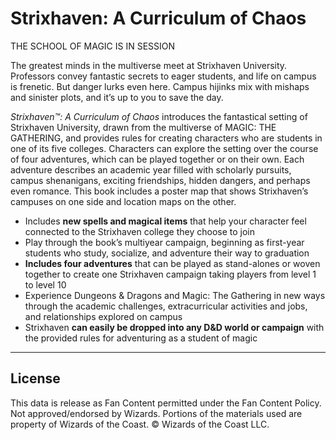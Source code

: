 # Strixhaven: A Curriculum of Chaos

THE SCHOOL OF MAGIC IS IN SESSION

The greatest minds in the multiverse meet at Strixhaven University. Professors convey fantastic secrets to eager students, and life on campus is frenetic. But danger lurks even here. Campus hijinks mix with mishaps and sinister plots, and it’s up to you to save the day.

_Strixhaven™: A Curriculum of Chaos_ introduces the fantastical setting of Strixhaven University, drawn from the multiverse of MAGIC: THE GATHERING, and provides rules for creating characters who are students in one of its five colleges. Characters can explore the setting over the course of four adventures, which can be played together or on their own. Each adventure describes an academic year filled with scholarly pursuits, campus shenanigans, exciting friendships, hidden dangers, and perhaps even romance. This book includes a poster map that shows Strixhaven’s campuses on one side and location maps on the other.

* Includes **new spells and magical items** that help your character feel connected to the Strixhaven college they choose to join
* Play through the book’s multiyear campaign, beginning as first-year students who study, socialize, and adventure their way to graduation
* **Includes four adventures** that can be played as stand-alones or woven together to create one Strixhaven campaign taking players from level 1 to level 10
* Experience Dungeons & Dragons and Magic: The Gathering in new ways through the academic challenges, extracurricular activities and jobs, and relationships explored on campus
* Strixhaven **can easily be dropped into any D&D world or campaign** with the provided rules for adventuring as a student of magic

---

## License

This data is release as Fan Content permitted under the Fan Content Policy. Not approved/endorsed by Wizards. Portions of the materials used are property of Wizards of the Coast. © Wizards of the Coast LLC.
